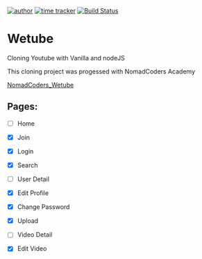 [![author](https://img.shields.io/badge/author-Rhange-f39c12.svg?style=flat-square)](https://rhange.tistory.com)
[![time tracker](https://wakatime.com/badge/github/Rhange/Wetube.svg)](https://wakatime.com/badge/github/Rhange/Wetube)
[![Build Status](https://travis-ci.com/Rhange/Wetube.svg?branch=master)](https://travis-ci.com/Rhange/Wetube)

# Wetube

 Cloning Youtube with Vanilla and nodeJS
 
 This cloning project was progessed with NomadCoders Academy
 
 [NomadCoders_Wetube](https://academy.nomadcoders.co/p/javascript-fullstack-from-zero-to-hero)

## Pages:

- [ ] Home
- [x] Join
- [x] Login
- [x] Search
- [ ] User Detail
- [x] Edit Profile
- [x] Change Password
- [x] Upload
- [ ] Video Detail
- [x] Edit Video

